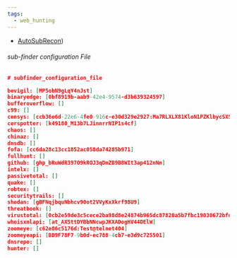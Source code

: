 ```yaml
---
tags:
  - web_hunting
---
```

- [AutoSubRecon](https://github.com/h0tak88r/AutoSubRecon/blob/main/autosubrecon.sh))
###### sub-finder configuration File 
```json
# subfinder_configuration_file

bevigil: [MP5obN9gLqY4nJst]
binaryedge: [0bf8919b-aab9-42e4-9574-d3b639324597]
bufferoverflow: []
c99: []
censys: [ccb36e6d-22e6-4fe0-916c-e30d329e2927:Ma7RLXLX81KloN1PZKlbycSXS9JF7otk]
cerspotter: [k49180_M13b7LJinnrrNIP1s4cf]
chaos: []
chinaz: []
dnsdb: []
fofa: [cc6da28c13cc1852ac058da74285b971]
fullhunt: []
github: [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]
intelx: []
passivetotal: []
quake: []
robtex: []
securitytrails: []
shodan: [gBFNqjbquNbhcv90ot2VVyKxXkrf98U9]
threatbook: []
virustotal: [0cb2e59de3c5cece2ba98d8e24874b965dc87820a5b7fbc19030672bfd7db3dc]
whoisxmlapi: [at_AX5ttDYBbNNcwpJKXADogHV44DElW]
zoomeye: [c62e86c5176d:Test@telnet404]
zoomeyeapi: [BD9F78F7-9b0d-ec788-4cb7-e3d9c725501]
dnsrepo: []
hunter: []
```